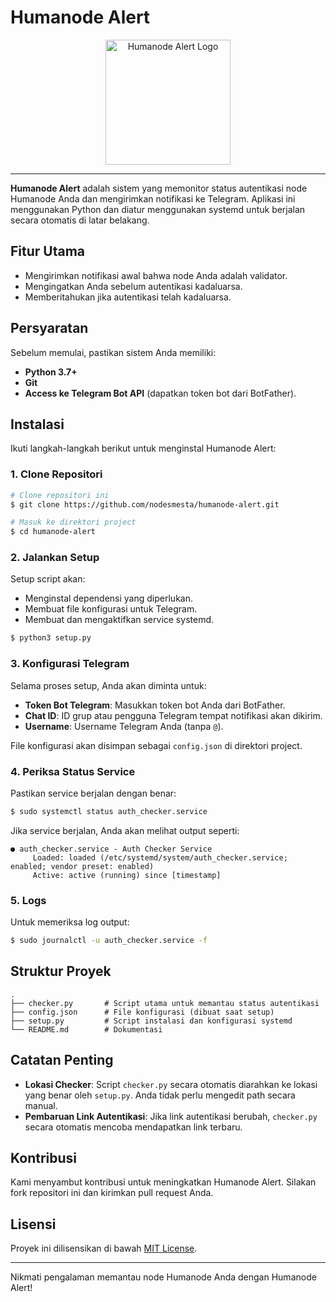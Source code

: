# Humanode Alert

<p align="center">
  <img src="logo/NodeSemesta.png" alt="Humanode Alert Logo" width="200">
</p>

---

**Humanode Alert** adalah sistem yang memonitor status autentikasi node Humanode Anda dan mengirimkan notifikasi ke Telegram. Aplikasi ini menggunakan Python dan diatur menggunakan systemd untuk berjalan secara otomatis di latar belakang.

## Fitur Utama
- Mengirimkan notifikasi awal bahwa node Anda adalah validator.
- Mengingatkan Anda sebelum autentikasi kadaluarsa.
- Memberitahukan jika autentikasi telah kadaluarsa.

## Persyaratan
Sebelum memulai, pastikan sistem Anda memiliki:
- **Python 3.7+**
- **Git**
- **Access ke Telegram Bot API** (dapatkan token bot dari BotFather).

## Instalasi
Ikuti langkah-langkah berikut untuk menginstal Humanode Alert:

### 1. Clone Repositori
```bash
# Clone repositori ini
$ git clone https://github.com/nodesmesta/humanode-alert.git

# Masuk ke direktori project
$ cd humanode-alert
```

### 2. Jalankan Setup
Setup script akan:
- Menginstal dependensi yang diperlukan.
- Membuat file konfigurasi untuk Telegram.
- Membuat dan mengaktifkan service systemd.

```bash
$ python3 setup.py
```

### 3. Konfigurasi Telegram
Selama proses setup, Anda akan diminta untuk:
- **Token Bot Telegram**: Masukkan token bot Anda dari BotFather.
- **Chat ID**: ID grup atau pengguna Telegram tempat notifikasi akan dikirim.
- **Username**: Username Telegram Anda (tanpa `@`).

File konfigurasi akan disimpan sebagai `config.json` di direktori project.

### 4. Periksa Status Service
Pastikan service berjalan dengan benar:
```bash
$ sudo systemctl status auth_checker.service
```

Jika service berjalan, Anda akan melihat output seperti:
```
● auth_checker.service - Auth Checker Service
     Loaded: loaded (/etc/systemd/system/auth_checker.service; enabled; vendor preset: enabled)
     Active: active (running) since [timestamp]
```

### 5. Logs
Untuk memeriksa log output:
```bash
$ sudo journalctl -u auth_checker.service -f
```

## Struktur Proyek
```
.
├── checker.py       # Script utama untuk memantau status autentikasi
├── config.json      # File konfigurasi (dibuat saat setup)
├── setup.py         # Script instalasi dan konfigurasi systemd
└── README.md        # Dokumentasi
```

## Catatan Penting
- **Lokasi Checker**: Script `checker.py` secara otomatis diarahkan ke lokasi yang benar oleh `setup.py`. Anda tidak perlu mengedit path secara manual.
- **Pembaruan Link Autentikasi**: Jika link autentikasi berubah, `checker.py` secara otomatis mencoba mendapatkan link terbaru.

## Kontribusi
Kami menyambut kontribusi untuk meningkatkan Humanode Alert. Silakan fork repositori ini dan kirimkan pull request Anda.

## Lisensi
Proyek ini dilisensikan di bawah [MIT License](LICENSE).

---

Nikmati pengalaman memantau node Humanode Anda dengan Humanode Alert!

